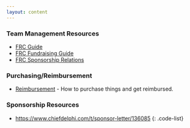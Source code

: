 ```yaml
---
layout: content
---
```


### Team Management Resources
* [FRC Guide](https://www.firstinspires.org/resource-library/frc/team-management-resources)
* [FRC Fundraising Guide](https://www.firstinspires.org/resource-library/fundraising-toolkit)
* [FRC Sponsorship Relations](https://www.firstinspires.org/sites/default/files/uploads/resource_library/frc/team-resources/tca/tca-sponsors.pdf)

### Purchasing/Reimbursement
* [Reimbursement](purchasing) - How to purchase things and get reimbursed.

### Sponsorship Resources
* https://www.chiefdelphi.com/t/sponsor-letter/136085
{: .code-list}

